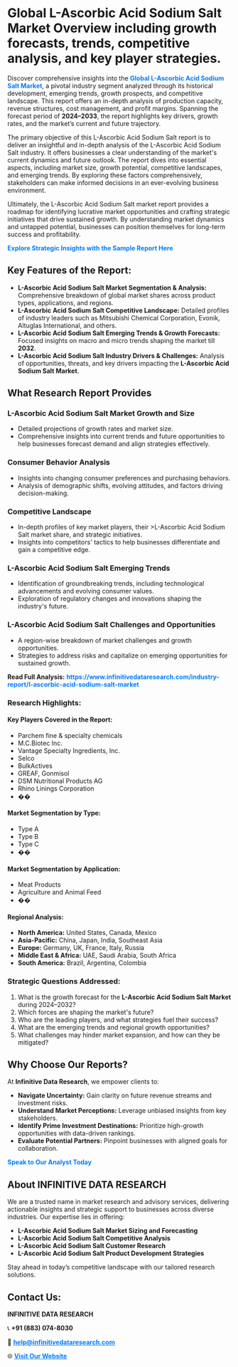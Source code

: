 <h1>Global L-Ascorbic Acid Sodium Salt Market Overview including growth forecasts, trends, competitive analysis, and key player strategies.</h1>
<p>
Discover comprehensive insights into the 
<a href="https://www.infinitivedataresearch.com/industry-report/l-ascorbic-acid-sodium-salt-market" rel="dofollow" style="color: #007BFF; text-decoration: none;"><strong>Global L-Ascorbic Acid Sodium Salt Market</strong></a>, a pivotal industry segment analyzed through its historical development, emerging trends, growth prospects, and competitive landscape. This report offers an in-depth analysis of production capacity, revenue structures, cost management, and profit margins. Spanning the forecast period of <strong>2024–2033</strong>, the report highlights key drivers, growth rates, and the market’s current and future trajectory.
</p>
<p>
The primary objective of this L-Ascorbic Acid Sodium Salt report is to deliver an insightful and in-depth analysis of the L-Ascorbic Acid Sodium Salt industry. It offers businesses a clear understanding of the market's current dynamics and future outlook. The report dives into essential aspects, including market size, growth potential, competitive landscapes, and emerging trends. By exploring these factors comprehensively, stakeholders can make informed decisions in an ever-evolving business environment.
</p>
<p>
Ultimately, the L-Ascorbic Acid Sodium Salt market report provides a roadmap for identifying lucrative market opportunities and crafting strategic initiatives that drive sustained growth. By understanding market dynamics and untapped potential, businesses can position themselves for long-term success and profitability.
</p>
<p>
<a href="https://www.infinitivedataresearch.com/request-sample/reportId=104549" style="color: #007BFF; text-decoration: none;"><strong>Explore Strategic Insights with the Sample Report Here</strong></a>
</p>

<h2>Key Features of the Report:</h2>
<ul>
<li><strong>L-Ascorbic Acid Sodium Salt Market Segmentation & Analysis:</strong> Comprehensive breakdown of global market shares across product types, applications, and regions.</li>
<li><strong>L-Ascorbic Acid Sodium Salt Competitive Landscape:</strong> Detailed profiles of industry leaders such as Mitsubishi Chemical Corporation, Evonik, Altuglas International, and others.</li>
<li><strong>L-Ascorbic Acid Sodium Salt Emerging Trends & Growth Forecasts:</strong> Focused insights on macro and micro trends shaping the market till <strong>2032</strong>.</li>
<li><strong>L-Ascorbic Acid Sodium Salt Industry Drivers & Challenges:</strong> Analysis of opportunities, threats, and key drivers impacting the <strong>L-Ascorbic Acid Sodium Salt Market</strong>.</li>
</ul>

<h2>What Research Report Provides</h2>
<h3>L-Ascorbic Acid Sodium Salt Market Growth and Size</h3>
<ul>
<li>Detailed projections of growth rates and market size.</li>
<li>Comprehensive insights into current trends and future opportunities to help businesses forecast demand and align strategies effectively.</li>
</ul>

<h3>Consumer Behavior Analysis</h3>
<ul>
<li>Insights into changing consumer preferences and purchasing behaviors.</li>
<li>Analysis of demographic shifts, evolving attitudes, and factors driving decision-making.</li>
</ul>

<h3>Competitive Landscape</h3>
<ul>
<li>In-depth profiles of key market players, their >L-Ascorbic Acid Sodium Salt market share, and strategic initiatives.</li>
<li>Insights into competitors' tactics to help businesses differentiate and gain a competitive edge.</li>
</ul>

<h3>L-Ascorbic Acid Sodium Salt Emerging Trends</h3>
<ul>
<li>Identification of groundbreaking trends, including technological advancements and evolving consumer values.</li>
<li>Exploration of regulatory changes and innovations shaping the industry's future.</li>
</ul>

<h3>L-Ascorbic Acid Sodium Salt Challenges and Opportunities</h3>
<ul>
<li>A region-wise breakdown of market challenges and growth opportunities.</li>
<li>Strategies to address risks and capitalize on emerging opportunities for sustained growth.</li>
</ul>
<p><strong>Read Full Analysis:</strong> <a href="https://www.infinitivedataresearch.com/industry-report/l-ascorbic-acid-sodium-salt-market" rel="dofollow" style="color: #007BFF; text-decoration: none;"><strong>https://www.infinitivedataresearch.com/industry-report/l-ascorbic-acid-sodium-salt-market</strong></a></p>
<h3>Research Highlights:</h3>
<h4>Key Players Covered in the Report:</h4>
<ul><li>Parchem fine &amp; specialty chemicals</li><li>M.C.Biotec Inc.</li><li>Vantage Specialty Ingredients, Inc.</li><li>Selco</li><li>BulkActives</li><li>GREAF, Gonmisol</li><li>DSM Nutritional Products AG</li><li>Rhino Linings Corporation</li><li>��</li></ul>
<h4>Market Segmentation by Type:</h4>
<ul><li>Type A</li><li>Type B</li><li>Type C</li><li>��</li></ul>
<h4>Market Segmentation by Application:</h4>
<ul><li>Meat Products</li><li>Agriculture and Animal Feed</li><li>��</li></ul>

<h4>Regional Analysis:</h4>
<ul>
<li><strong>North America:</strong> United States, Canada, Mexico</li>
<li><strong>Asia-Pacific:</strong> China, Japan, India, Southeast Asia</li>
<li><strong>Europe:</strong> Germany, UK, France, Italy, Russia</li>
<li><strong>Middle East & Africa:</strong> UAE, Saudi Arabia, South Africa</li>
<li><strong>South America:</strong> Brazil, Argentina, Colombia</li>
</ul>

<h3>Strategic Questions Addressed:</h3>
<ol>
<li>What is the growth forecast for the <strong>L-Ascorbic Acid Sodium Salt Market</strong> during 2024–2032?</li>
<li>Which forces are shaping the market's future?</li>
<li>Who are the leading players, and what strategies fuel their success?</li>
<li>What are the emerging trends and regional growth opportunities?</li>
<li>What challenges may hinder market expansion, and how can they be mitigated?</li>
</ol>

<h2>Why Choose Our Reports?</h2>
<p>At <strong>Infinitive Data Research</strong>, we empower clients to:</p>
<ul>
<li><strong>Navigate Uncertainty:</strong> Gain clarity on future revenue streams and investment risks.</li>
<li><strong>Understand Market Perceptions:</strong> Leverage unbiased insights from key stakeholders.</li>
<li><strong>Identify Prime Investment Destinations:</strong> Prioritize high-growth opportunities with data-driven rankings.</li>
<li><strong>Evaluate Potential Partners:</strong> Pinpoint businesses with aligned goals for collaboration.</li>
</ul>
<p><a href="https://www.infinitivedataresearch.com/industry-report/l-ascorbic-acid-sodium-salt-market" rel="dofollow" style="color: #007BFF; text-decoration: none;"><strong>Speak to Our Analyst Today</strong></a></p>

<h2>About INFINITIVE DATA RESEARCH</h2>
<p>We are a trusted name in market research and advisory services, delivering actionable insights and strategic support to businesses across diverse industries. Our expertise lies in offering:</p>
<ul>
<li><strong>L-Ascorbic Acid Sodium Salt Market Sizing and Forecasting</strong></li>
<li><strong>L-Ascorbic Acid Sodium Salt Competitive Analysis</strong></li>
<li><strong>L-Ascorbic Acid Sodium Salt Customer Research</strong></li>
<li><strong>L-Ascorbic Acid Sodium Salt Product Development Strategies</strong></li>
</ul>
<p>Stay ahead in today’s competitive landscape with our tailored research solutions.</p>

<h2>Contact Us:</h2>
<p><strong>INFINITIVE DATA RESEARCH</strong></p>
<p>📞 <strong>+91 (883) 074-8030</strong></p>
<p>📧 <strong><a href="mailto:help@infinitivedataresearch.com" style="color: #007BFF;">help@infinitivedataresearch.com</a></strong></p>
<p>🌐 <strong><a href="https://www.infinitivedataresearch.com" rel="dofollow" style="color: #007BFF;">Visit Our Website</a></strong></p>